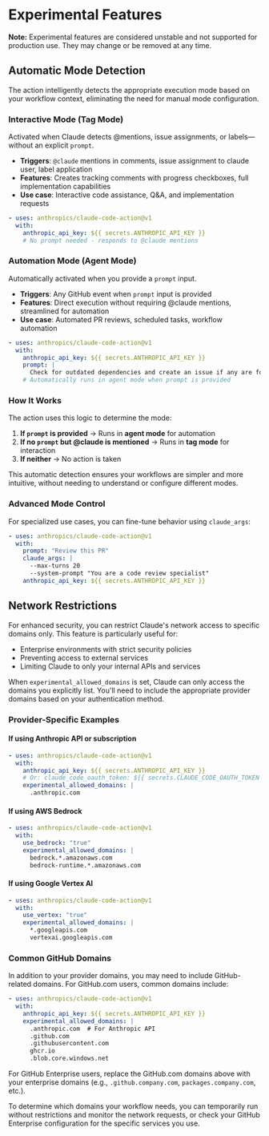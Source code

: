 # Experimental Features

**Note:** Experimental features are considered unstable and not supported for production use. They may change or be removed at any time.

## Automatic Mode Detection

The action intelligently detects the appropriate execution mode based on your workflow context, eliminating the need for manual mode configuration.

### Interactive Mode (Tag Mode)

Activated when Claude detects @mentions, issue assignments, or labels—without an explicit `prompt`.

- **Triggers**: `@claude` mentions in comments, issue assignment to claude user, label application
- **Features**: Creates tracking comments with progress checkboxes, full implementation capabilities
- **Use case**: Interactive code assistance, Q&A, and implementation requests

```yaml
- uses: anthropics/claude-code-action@v1
  with:
    anthropic_api_key: ${{ secrets.ANTHROPIC_API_KEY }}
    # No prompt needed - responds to @claude mentions
```

### Automation Mode (Agent Mode)

Automatically activated when you provide a `prompt` input.

- **Triggers**: Any GitHub event when `prompt` input is provided
- **Features**: Direct execution without requiring @claude mentions, streamlined for automation
- **Use case**: Automated PR reviews, scheduled tasks, workflow automation

```yaml
- uses: anthropics/claude-code-action@v1
  with:
    anthropic_api_key: ${{ secrets.ANTHROPIC_API_KEY }}
    prompt: |
      Check for outdated dependencies and create an issue if any are found.
    # Automatically runs in agent mode when prompt is provided
```

### How It Works

The action uses this logic to determine the mode:

1. **If `prompt` is provided** → Runs in **agent mode** for automation
2. **If no `prompt` but @claude is mentioned** → Runs in **tag mode** for interaction
3. **If neither** → No action is taken

This automatic detection ensures your workflows are simpler and more intuitive, without needing to understand or configure different modes.

### Advanced Mode Control

For specialized use cases, you can fine-tune behavior using `claude_args`:

```yaml
- uses: anthropics/claude-code-action@v1
  with:
    prompt: "Review this PR"
    claude_args: |
      --max-turns 20
      --system-prompt "You are a code review specialist"
    anthropic_api_key: ${{ secrets.ANTHROPIC_API_KEY }}
```

## Network Restrictions

For enhanced security, you can restrict Claude's network access to specific domains only. This feature is particularly useful for:

- Enterprise environments with strict security policies
- Preventing access to external services
- Limiting Claude to only your internal APIs and services

When `experimental_allowed_domains` is set, Claude can only access the domains you explicitly list. You'll need to include the appropriate provider domains based on your authentication method.

### Provider-Specific Examples

#### If using Anthropic API or subscription

```yaml
- uses: anthropics/claude-code-action@v1
  with:
    anthropic_api_key: ${{ secrets.ANTHROPIC_API_KEY }}
    # Or: claude_code_oauth_token: ${{ secrets.CLAUDE_CODE_OAUTH_TOKEN }}
    experimental_allowed_domains: |
      .anthropic.com
```

#### If using AWS Bedrock

```yaml
- uses: anthropics/claude-code-action@v1
  with:
    use_bedrock: "true"
    experimental_allowed_domains: |
      bedrock.*.amazonaws.com
      bedrock-runtime.*.amazonaws.com
```

#### If using Google Vertex AI

```yaml
- uses: anthropics/claude-code-action@v1
  with:
    use_vertex: "true"
    experimental_allowed_domains: |
      *.googleapis.com
      vertexai.googleapis.com
```

### Common GitHub Domains

In addition to your provider domains, you may need to include GitHub-related domains. For GitHub.com users, common domains include:

```yaml
- uses: anthropics/claude-code-action@v1
  with:
    anthropic_api_key: ${{ secrets.ANTHROPIC_API_KEY }}
    experimental_allowed_domains: |
      .anthropic.com  # For Anthropic API
      .github.com
      .githubusercontent.com
      ghcr.io
      .blob.core.windows.net
```

For GitHub Enterprise users, replace the GitHub.com domains above with your enterprise domains (e.g., `.github.company.com`, `packages.company.com`, etc.).

To determine which domains your workflow needs, you can temporarily run without restrictions and monitor the network requests, or check your GitHub Enterprise configuration for the specific services you use.
